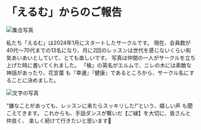 # 「えるむ」からのご報告

![集合写真](https://storage.googleapis.com/smile-blog/2024-10-17/C7052532-C301-4B0C-9A20-6A9A004260AA.jpeg)

私たち「えるむ」は2024年1月にスタートしたサークルです。
現在、会員数が40代〜70代までの13名になり、月に2回のレッスンは世代を感じないくらい和気あいあいとしていて、とても楽しいです。
写真は仲間の一人がサークルを立ち上げた時に書いてくれました。
「楡」の英名がエルムで、ニレの木には素敵な神話があったり、花言葉 も『幸運』『健康』であるところから、サークル名にすることに決めました。

![文字の写真](https://storage.googleapis.com/smile-blog/2024-10-17/635ADD5D-D1F1-4433-95AC-AD6F2A6830AA.jpeg)

"嫌なことがあっても、レッスンに来たらスッキリした!"という、嬉しい声 も聞こえてきます。
これからも、手話ダンスが繋いだ【ご縁】を大切に、皆さんと仲良く、 楽しく続けて行きたいと思います🎵
